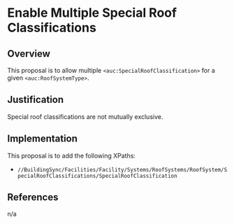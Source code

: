 # Enable Multiple Special Roof Classifications

## Overview

This proposal is to allow multiple `<auc:SpecialRoofClassification>` for a given `<auc:RoofSystemType>`.

## Justification

Special roof classifications are not mutually exclusive.

## Implementation

This proposal is to add the following XPaths:
* `//BuildingSync/Facilities/Facility/Systems/RoofSystems/RoofSystem/SpecialRoofClassifications/SpecialRoofClassification`

## References

n/a
